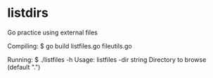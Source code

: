 # listdirs
Go practice using external files

Compiling:
$ go build listfiles.go fileutils.go

Running:
$ ./listfiles -h
Usage: listfiles -dir string
                  Directory to browse (default ".")